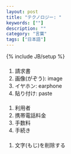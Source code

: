 ```yaml
---
layout: post
title: "テクノロジー: "
keywords: [""]
description: ""
category: "言葉"
tags: ["日本語"]
---
```

{% include JB/setup %}

####
1. 請求書
2. 画像(がぞう): image
3. イヤホン: earphone
4. 貼り付け: paste

####
1. 利用者
2. 携帯電話料金
3. 手数料
4. 手続き



####
1. 文字(もじ)を削除する
